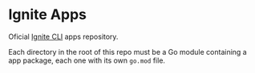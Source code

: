 # Ignite Apps

Oficial [Ignite CLI](https://ignite.com/cli) apps repository.

Each directory in the root of this repo must be a Go module containing
a app package, each one with its own `go.mod` file.
